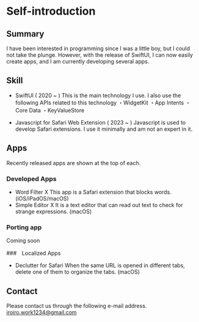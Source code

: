 #  Self-introduction

## Summary
I have been interested in programming since I was a little boy, but I could not take the plunge.
However, with the release of SwiftUI, I can now easily create apps, and I am currently developing several apps.

## Skill
- SwiftUI ( 2020 ~ )
  This is the main technology I use. I also use the following APIs related to this technology
・WidgetKit
・App Intents
・Core Data
・KeyValueStore

- Javascript for Safari Web Extension ( 2023 ~ )
Javascript is used to develop Safari extensions. I use it minimally and am not an expert in it.

## Apps
Recently released apps are shown at the top of each.

### Developed Apps
- Word Filter X
  This app is a Safari extension that blocks words.
  (iOS/iPadOS/macOS)
- Simple Editor X
  It is a text editor that can read out text to check for strange expressions.
  (macOS)

### Porting app
Coming soon

###　Localized Apps
- Declutter for Safari 
  When the same URL is opened in different tabs, delete one of them to organize the tabs.
  (macOS)

<!--
## Ask me about
-->

## Contact
Please contact us through the following e-mail address.
[iroiro.work1234@gmail.com](mailto:iroiro.work1234@gmail.com)


<!--
- 🔭 I’m currently working on ...
- 🌱 I’m currently learning ...
- 👯 I’m looking to collaborate on ...
- 🤔 I’m looking for help with ...
- 😄 Pronouns: ...
- ⚡ Fun fact: ...
-->

